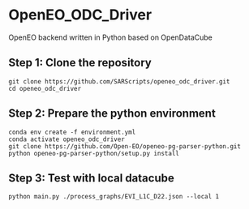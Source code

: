 # OpenEO_ODC_Driver
OpenEO backend written in Python based on OpenDataCube

## Step 1: Clone the repository
```
git clone https://github.com/SARScripts/openeo_odc_driver.git
cd openeo_odc_driver
```
## Step 2: Prepare the python environment
```
conda env create -f environment.yml
conda activate openeo_odc_driver
git clone https://github.com/Open-EO/openeo-pg-parser-python.git
python openeo-pg-parser-python/setup.py install
```
## Step 3: Test with local datacube
```
python main.py ./process_graphs/EVI_L1C_D22.json --local 1
```

